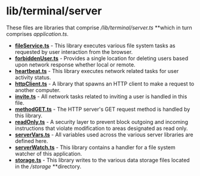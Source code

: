 # lib/terminal/server
These files are libraries that comprise */lib/terminal/server.ts* **which in turn comprises *application.ts*.

* **[fileService.ts](fileService.ts)**     - This library executes various file system tasks as requested by user interaction from the browser.
* **[forbiddenUser.ts](forbiddenUser.ts)** - Provides a single location for deleting users based upon network response whether local or remote.
* **[heartbeat.ts](heartbeat.ts)**         - This library executes network related tasks for user activity status.
* **[httpClient.ts](httpClient.ts)**       - A library that spawns an HTTP client to make a request to another computer.
* **[invite.ts](invite.ts)**               - All network tasks related to inviting a user is handled in this file.
* **[methodGET.ts](methodGET.ts)**         - The HTTP server's GET request method is handled by this library.
* **[readOnly.ts](readOnly.ts)**           - A security layer to prevent block outgoing and incoming instructions that violate modification to areas designated as read only.
* **[serverVars.ts](serverVars.ts)**       - All variables used across the various server libraries are defined here.
* **[serverWatch.ts](serverWatch.ts)**     - This library contains a handler for a file system watcher of this application.
* **[storage.ts](storage.ts)**             - This library writes to the various data storage files located in the */storage* **directory.
